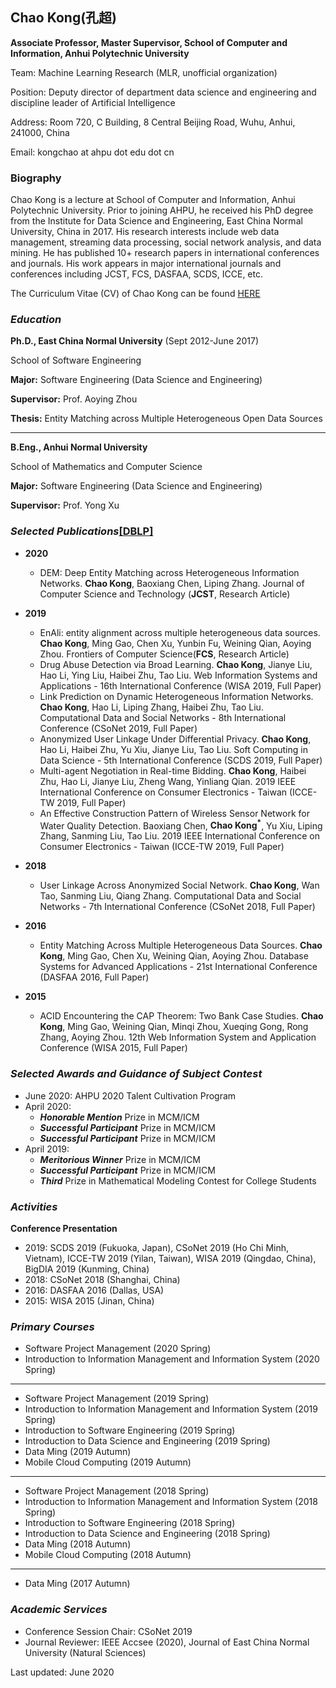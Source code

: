 ## Chao Kong(孔超)
**Associate Professor, Master Supervisor, School of Computer and Information, Anhui Polytechnic University**

Team: Machine Learning Research (MLR, unofficial organization)

Position: Deputy director of department data science and engineering and discipline leader of Artificial Intelligence

Address: Room 720, C Building, 8 Central Beijing Road, Wuhu, Anhui, 241000, China

Email: kongchao at ahpu dot edu dot cn

### Biography
Chao Kong is a lecture at School of Computer and Information, Anhui Polytechnic University. Prior to joining AHPU, he received his PhD degree from the Institute for Data Science and Engineering, East China Normal University, China in 2017. His research interests include web data management, streaming data processing, social network analysis, and data mining. He has published 10+ research papers in international conferences and journals. His work appears in major international journals and conferences including JCST, FCS, DASFAA, SCDS, ICCE, etc.

The Curriculum Vitae (CV) of Chao Kong can be found [HERE](URL)

### ***Education***
**Ph.D., East China Normal University** (Sept 2012-June 2017)

School of Software Engineering

**Major:** Software Engineering (Data Science and Engineering) 

**Supervisor:** Prof. Aoying Zhou

**Thesis:** Entity Matching across Multiple Heterogeneous Open Data Sources

***

**B.Eng., Anhui Normal University** 

School of Mathematics and Computer Science

**Major:** Software Engineering (Data Science and Engineering) 

**Supervisor:** Prof. Yong Xu

### ***Selected Publications***[\[DBLP\]](https://dblp.org/pers/hd/k/Kong:Chao)

* **2020**
  + DEM: Deep Entity Matching across Heterogeneous Information Networks. **Chao Kong**, Baoxiang Chen, Liping Zhang. Journal of Computer Science and Technology (**JCST**, Research Article)
  
* **2019**
  + EnAli: entity alignment across multiple heterogeneous data sources. **Chao Kong**, Ming Gao, Chen Xu, Yunbin Fu, Weining Qian, Aoying Zhou. Frontiers of Computer Science(**FCS**, Research Article)
  + Drug Abuse Detection via Broad Learning. **Chao Kong**, Jianye Liu, Hao Li, Ying Liu, Haibei Zhu, Tao Liu. Web Information Systems and Applications - 16th International Conference (WISA 2019, Full Paper)
  + Link Prediction on Dynamic Heterogeneous Information Networks. **Chao Kong**, Hao Li, Liping Zhang, Haibei Zhu, Tao Liu. Computational Data and Social Networks - 8th International Conference (CSoNet 2019, Full Paper)
  + Anonymized User Linkage Under Differential Privacy. **Chao Kong**, Hao Li, Haibei Zhu, Yu Xiu, Jianye Liu, Tao Liu. Soft Computing in Data Science - 5th International Conference (SCDS 2019, Full Paper)
  + Multi-agent Negotiation in Real-time Bidding. **Chao Kong**, Haibei Zhu, Hao Li, Jianye Liu, Zheng Wang, Yinliang Qian. 2019 IEEE International Conference on Consumer Electronics - Taiwan (ICCE-TW 2019, Full Paper)
  + An Effective Construction Pattern of Wireless Sensor Network for Water Quality Detection. Baoxiang Chen, **Chao Kong<sup>*</sup>**, Yu Xiu, Liping Zhang, Sanming Liu, Tao Liu. 2019 IEEE International Conference on Consumer Electronics - Taiwan (ICCE-TW 2019, Full Paper)
  
* **2018**
  + User Linkage Across Anonymized Social Network. **Chao Kong**, Wan Tao, Sanming Liu, Qiang Zhang. Computational Data and Social Networks - 7th International Conference (CSoNet 2018, Full Paper)

* **2016**
  + Entity Matching Across Multiple Heterogeneous Data Sources. **Chao Kong**, Ming Gao, Chen Xu, Weining Qian, Aoying Zhou. Database Systems for Advanced Applications - 21st International Conference (DASFAA 2016, Full Paper)
  
* **2015**
  + ACID Encountering the CAP Theorem: Two Bank Case Studies. **Chao Kong**, Ming Gao, Weining Qian, Minqi Zhou, Xueqing Gong, Rong Zhang, Aoying Zhou. 12th Web Information System and Application Conference (WISA 2015, Full Paper)
  
### ***Selected Awards and Guidance of Subject Contest***
* June 2020: AHPU 2020 Talent Cultivation Program
* April 2020: 
  + ***Honorable Mention*** Prize in MCM/ICM
  + ***Successful Participant*** Prize in MCM/ICM 
  + ***Successful Participant*** Prize in MCM/ICM 
* April 2019: 
  + ***Meritorious Winner*** Prize in MCM/ICM
  + ***Successful Participant*** Prize in MCM/ICM 
  + ***Third*** Prize in Mathematical Modeling Contest for College Students

### ***Activities***
**Conference Presentation**
* 2019: SCDS 2019 (Fukuoka, Japan), CSoNet 2019 (Ho Chi Minh, Vietnam), ICCE-TW 2019 (Yilan, Taiwan), WISA 2019 (Qingdao, China), BigDIA 2019 (Kunming, China)
* 2018: CSoNet 2018 (Shanghai, China)
* 2016: DASFAA 2016 (Dallas, USA)
* 2015: WISA 2015 (Jinan, China)

### ***Primary Courses***
* Software Project Management (2020 Spring)
* Introduction to Information Management and Information System (2020 Spring)

***

* Software Project Management (2019 Spring)
* Introduction to Information Management and Information System (2019 Spring)
* Introduction to Software Engineering (2019 Spring)
* Introduction to Data Science and Engineering (2019 Spring)
* Data Ming (2019 Autumn)
* Mobile Cloud Computing (2019 Autumn)

***

* Software Project Management (2018 Spring)
* Introduction to Information Management and Information System (2018 Spring)
* Introduction to Software Engineering (2018 Spring)
* Introduction to Data Science and Engineering (2018 Spring)
* Data Ming (2018 Autumn)
* Mobile Cloud Computing (2018 Autumn)

***

* Data Ming (2017 Autumn)

### ***Academic Services***
* Conference Session Chair: CSoNet 2019
* Journal Reviewer: IEEE Accsee (2020), Journal of East China Normal University (Natural Sciences)

Last updated: June 2020


